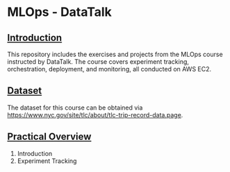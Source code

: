 # MLOps - DataTalk

## <ins>Introduction</ins>
This repository includes the exercises and projects from the MLOps course instructed by DataTalk. The course covers experiment tracking, orchestration, deployment, and monitoring, all conducted on AWS EC2.

## <ins>Dataset</ins>
The dataset for this course can be obtained via https://www.nyc.gov/site/tlc/about/tlc-trip-record-data.page. 

## <ins>Practical Overview</ins>
1. Introduction
2. Experiment Tracking